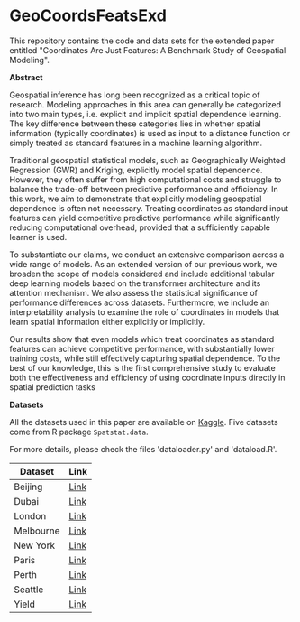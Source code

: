 # GeoCoordsFeatsExd

This repository contains the code and data sets for the extended paper entitled "Coordinates Are Just Features: A Benchmark Study of Geospatial Modeling".

**Abstract**

Geospatial inference has long been recognized as a critical topic of research. Modeling approaches in this area can generally be categorized into two main types, i.e. explicit and implicit spatial dependence learning. The key difference between these categories lies in whether spatial information (typically coordinates) is used as input to a distance function or simply treated as standard features in a machine learning algorithm.

Traditional geospatial statistical models, such as Geographically Weighted Regression (GWR) and Kriging, explicitly model spatial dependence. However, they often suffer from high computational costs and struggle to balance the trade-off between predictive performance and efficiency. In this work, we aim to demonstrate that explicitly modeling geospatial dependence is often not necessary. Treating coordinates as standard input features can yield competitive predictive performance while significantly reducing computational overhead, provided that a sufficiently capable learner is used.

To substantiate our claims, we conduct an extensive comparison across a wide range of models. As an extended version of our previous work, we broaden the scope of models considered and include additional tabular deep learning models based on the transformer architecture and its attention mechanism. We also assess the statistical significance of performance differences across datasets. Furthermore, we include an interpretability analysis to examine the role of coordinates in models that learn spatial information either explicitly or implicitly.

Our results show that even models which treat coordinates as standard features can achieve competitive performance, with substantially lower training costs, while still effectively capturing spatial dependence. To the best of our knowledge, this is the first comprehensive study to evaluate both the effectiveness and efficiency of using coordinate inputs directly in spatial prediction tasks 

**Datasets**

All the datasets used in this paper are available on [Kaggle](https://www.kaggle.com). Five datasets come from R package `Spatstat.data`.

For more details, please check the files 'dataloader.py' and 'dataload.R'.

| Dataset  | Link  |
|----------|-------------------------------------------------------------|
| Beijing  | [Link](https://www.kaggle.com/datasets/ruiqurm/lianjia/)  |
| Dubai    | [Link](https://www.kaggle.com/datasets/azharsaleem/real-estate-goldmine-dubai-uae-rental-market)  |
| London   | [Link](https://www.kaggle.com/datasets/jakewright/house-price-data)  |
| Melbourne | [Link](https://www.kaggle.com/datasets/dansbecker/melbourne-housing-snapshot)  |
| New York | [Link](https://www.kaggle.com/datasets/nelgiriyewithana/new-york-housing-market)  |
| Paris    | [Link](https://www.kaggle.com/datasets/benoitfavier/immobilier-france)  |
| Perth    | [Link](https://www.kaggle.com/datasets/syuzai/perth-house-prices)  |
| Seattle  | [Link](https://www.kaggle.com/datasets/harlfoxem/housesalesprediction)  |
| Yield    | [Link](https://geodacenter.github.io/data-and-lab/lasrosas/)  |


